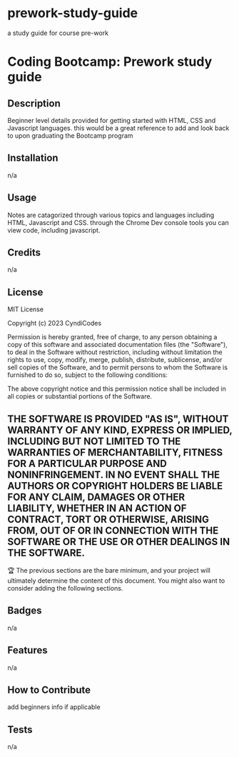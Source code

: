 # prework-study-guide
a study guide for course pre-work
# Coding Bootcamp: Prework study guide

## Description

Beginner level details provided for getting started with HTML, CSS and Javascript languages. this would be a great reference to add and look back to upon graduating the Bootcamp program


## Installation

n/a

## Usage

Notes are catagorized through various topics and languages including HTML, Javascript and CSS. through the Chrome Dev console tools you can view code, including javascript. 

## Credits

n/a

## License

MIT License

Copyright (c) 2023 CyndiCodes

Permission is hereby granted, free of charge, to any person obtaining a copy
of this software and associated documentation files (the "Software"), to deal
in the Software without restriction, including without limitation the rights
to use, copy, modify, merge, publish, distribute, sublicense, and/or sell
copies of the Software, and to permit persons to whom the Software is
furnished to do so, subject to the following conditions:

The above copyright notice and this permission notice shall be included in all
copies or substantial portions of the Software.

THE SOFTWARE IS PROVIDED "AS IS", WITHOUT WARRANTY OF ANY KIND, EXPRESS OR
IMPLIED, INCLUDING BUT NOT LIMITED TO THE WARRANTIES OF MERCHANTABILITY,
FITNESS FOR A PARTICULAR PURPOSE AND NONINFRINGEMENT. IN NO EVENT SHALL THE
AUTHORS OR COPYRIGHT HOLDERS BE LIABLE FOR ANY CLAIM, DAMAGES OR OTHER
LIABILITY, WHETHER IN AN ACTION OF CONTRACT, TORT OR OTHERWISE, ARISING FROM,
OUT OF OR IN CONNECTION WITH THE SOFTWARE OR THE USE OR OTHER DEALINGS IN THE
SOFTWARE.
---

🏆 The previous sections are the bare minimum, and your project will ultimately determine the content of this document. You might also want to consider adding the following sections.

## Badges

n/a

## Features

n/a

## How to Contribute

add beginners info if applicable

## Tests

n/a